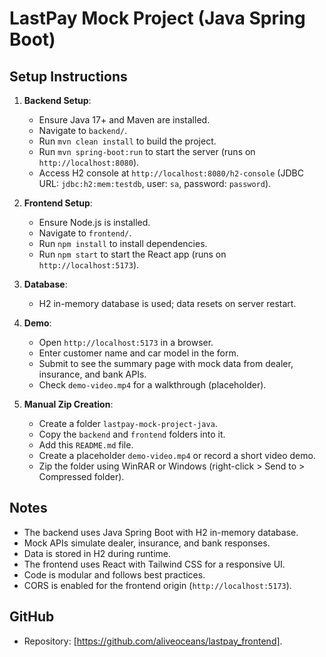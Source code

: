 # LastPay Mock Project (Java Spring Boot)

## Setup Instructions
1. **Backend Setup**:
   - Ensure Java 17+ and Maven are installed.
   - Navigate to `backend/`.
   - Run `mvn clean install` to build the project.
   - Run `mvn spring-boot:run` to start the server (runs on `http://localhost:8080`).
   - Access H2 console at `http://localhost:8080/h2-console` (JDBC URL: `jdbc:h2:mem:testdb`, user: `sa`, password: `password`).

2. **Frontend Setup**:
   - Ensure Node.js is installed.
   - Navigate to `frontend/`.
   - Run `npm install` to install dependencies.
   - Run `npm start` to start the React app (runs on `http://localhost:5173`).

3. **Database**:
   - H2 in-memory database is used; data resets on server restart.

4. **Demo**:
   - Open `http://localhost:5173` in a browser.
   - Enter customer name and car model in the form.
   - Submit to see the summary page with mock data from dealer, insurance, and bank APIs.
   - Check `demo-video.mp4` for a walkthrough (placeholder).

5. **Manual Zip Creation**:
   - Create a folder `lastpay-mock-project-java`.
   - Copy the `backend` and `frontend` folders into it.
   - Add this `README.md` file.
   - Create a placeholder `demo-video.mp4` or record a short video demo.
   - Zip the folder using WinRAR or Windows (right-click > Send to > Compressed folder).

## Notes
- The backend uses Java Spring Boot with H2 in-memory database.
- Mock APIs simulate dealer, insurance, and bank responses.
- Data is stored in H2 during runtime.
- The frontend uses React with Tailwind CSS for a responsive UI.
- Code is modular and follows best practices.
- CORS is enabled for the frontend origin (`http://localhost:5173`).

## GitHub
- Repository: [https://github.com/aliveoceans/lastpay_frontend].
